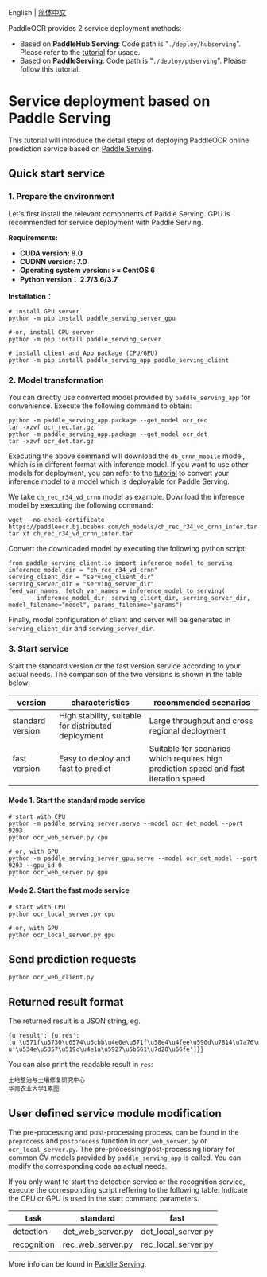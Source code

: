 English | [简体中文](readme.md)

PaddleOCR provides 2 service deployment methods: 
- Based on **PaddleHub Serving**: Code path is "`./deploy/hubserving`". Please refer to the [tutorial](../hubserving/readme_en.md) for usage.
- Based on **PaddleServing**: Code path is "`./deploy/pdserving`". Please follow this tutorial.

# Service deployment based on Paddle Serving

This tutorial will introduce the detail steps of deploying PaddleOCR online prediction service based on [Paddle Serving](https://github.com/PaddlePaddle/Serving).

## Quick start service

### 1. Prepare the environment
Let's first install the relevant components of Paddle Serving. GPU is recommended for service deployment with Paddle Serving.

**Requirements:**
- **CUDA version: 9.0**
- **CUDNN version: 7.0**
- **Operating system version: >= CentOS 6**
- **Python version： 2.7/3.6/3.7**

**Installation：**
```
# install GPU server
python -m pip install paddle_serving_server_gpu

# or, install CPU server
python -m pip install paddle_serving_server

# install client and App package (CPU/GPU)
python -m pip install paddle_serving_app paddle_serving_client
```

### 2. Model transformation
You can directly use converted model provided by `paddle_serving_app` for convenience. Execute the following command to obtain:
```
python -m paddle_serving_app.package --get_model ocr_rec
tar -xzvf ocr_rec.tar.gz
python -m paddle_serving_app.package --get_model ocr_det
tar -xzvf ocr_det.tar.gz 
```
Executing the above command will download the `db_crnn_mobile` model, which is in different format with inference model. If you want to use other models for deployment, you can refer to the [tutorial](https://github.com/PaddlePaddle/Serving/blob/develop/doc/INFERENCE_TO_SERVING_CN.md) to convert your inference model to a model which is deployable for Paddle Serving.

We take `ch_rec_r34_vd_crnn` model as example. Download the inference model by executing the following command:
```
wget --no-check-certificate https://paddleocr.bj.bcebos.com/ch_models/ch_rec_r34_vd_crnn_infer.tar
tar xf ch_rec_r34_vd_crnn_infer.tar
```

Convert the downloaded model by executing the following python script:
```
from paddle_serving_client.io import inference_model_to_serving
inference_model_dir = "ch_rec_r34_vd_crnn"
serving_client_dir = "serving_client_dir"
serving_server_dir = "serving_server_dir"
feed_var_names, fetch_var_names = inference_model_to_serving(
        inference_model_dir, serving_client_dir, serving_server_dir, model_filename="model", params_filename="params")
```

Finally, model configuration of client and server will be generated in `serving_client_dir` and `serving_server_dir`.

### 3. Start service  
Start the standard version or the fast version service according to your actual needs. The comparison of the two versions is shown in the table below:

|version|characteristics|recommended scenarios|
|-|-|-|
|standard version|High stability, suitable for distributed deployment|Large throughput and cross regional deployment|
|fast version|Easy to deploy and fast to predict|Suitable for scenarios which requires high prediction speed and fast iteration speed|

#### Mode 1. Start the standard mode service

```
# start with CPU
python -m paddle_serving_server.serve --model ocr_det_model --port 9293 
python ocr_web_server.py cpu

# or, with GPU
python -m paddle_serving_server_gpu.serve --model ocr_det_model --port 9293 --gpu_id 0
python ocr_web_server.py gpu
```

#### Mode 2. Start the fast mode service

```
# start with CPU
python ocr_local_server.py cpu

# or, with GPU
python ocr_local_server.py gpu
```

## Send prediction requests

```
python ocr_web_client.py
```

## Returned result format

The returned result is a JSON string, eg.
```
{u'result': {u'res': [u'\u571f\u5730\u6574\u6cbb\u4e0e\u571f\u58e4\u4fee\u590d\u7814\u7a76\u4e2d\u5fc3', u'\u534e\u5357\u519c\u4e1a\u5927\u5b661\u7d20\u56fe']}}
```

You can also print the readable result in `res`:
```
土地整治与土壤修复研究中心
华南农业大学1素图
```

## User defined service module modification

The pre-processing and post-processing process, can be found in the `preprocess` and `postprocess` function in `ocr_web_server.py` or `ocr_local_server.py`. The pre-processing/post-processing library for common CV models provided by `paddle_serving_app` is called.
You can modify the corresponding code as actual needs.

If you only want to start the detection service or the recognition service, execute the corresponding script reffering to the following table. Indicate the CPU or GPU is used in the start command parameters.

| task | standard         | fast           |
| ---- | ----------------- | ------------------- |
| detection | det_web_server.py | det_local_server.py |
| recognition | rec_web_server.py | rec_local_server.py |

More info can be found in [Paddle Serving](https://github.com/PaddlePaddle/Serving).
